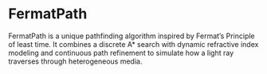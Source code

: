 # FermatPath
FermatPath is a unique pathfinding algorithm inspired by Fermat’s Principle of least time. It combines a discrete A* search with dynamic refractive index modeling and continuous path refinement to simulate how a light ray traverses through heterogeneous media.
